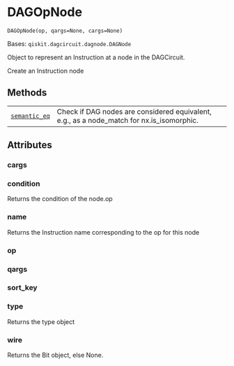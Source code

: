 # DAGOpNode

<span id="undefined" />

`DAGOpNode(op, qargs=None, cargs=None)`

Bases: `qiskit.dagcircuit.dagnode.DAGNode`

Object to represent an Instruction at a node in the DAGCircuit.

Create an Instruction node

## Methods

|                                                                                                                                            |                                                                                             |
| ------------------------------------------------------------------------------------------------------------------------------------------ | ------------------------------------------------------------------------------------------- |
| [`semantic_eq`](qiskit.dagcircuit.DAGOpNode.semantic_eq#qiskit.dagcircuit.DAGOpNode.semantic_eq "qiskit.dagcircuit.DAGOpNode.semantic_eq") | Check if DAG nodes are considered equivalent, e.g., as a node\_match for nx.is\_isomorphic. |

## Attributes

<span id="undefined" />

### cargs

<span id="undefined" />

### condition

Returns the condition of the node.op

<span id="undefined" />

### name

Returns the Instruction name corresponding to the op for this node

<span id="undefined" />

### op

<span id="undefined" />

### qargs

<span id="undefined" />

### sort\_key

<span id="undefined" />

### type

Returns the type object

<span id="undefined" />

### wire

Returns the Bit object, else None.

